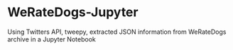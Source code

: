 # WeRateDogs-Jupyter
Using Twitters API, tweepy, extracted JSON information from WeRateDogs archive in a Jupyter Notebook 
